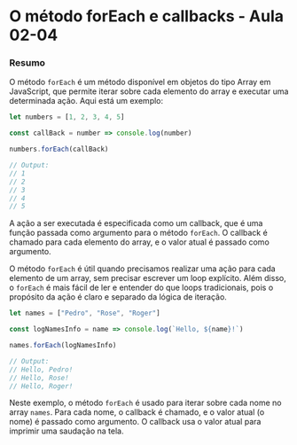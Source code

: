 <!--
Antes de publicar a issue, lembre-se de clicar na aba "Preview", para visualizar se a formatação está correta =)
-->

<!-- Escreva/insira as imagens após essa linha -->

# O método forEach e callbacks - Aula 02-04

### Resumo

O método `forEach` é um método disponível em objetos do tipo Array em JavaScript, que permite iterar sobre cada elemento do array e executar uma determinada ação. Aqui está um exemplo:

```javascript
let numbers = [1, 2, 3, 4, 5]

const callBack = number => console.log(number)

numbers.forEach(callBack)

// Output:
// 1
// 2
// 3
// 4
// 5
```

A ação a ser executada é especificada como um callback, que é uma função passada como argumento para o método `forEach`. O callback é chamado para cada elemento do array, e o valor atual é passado como argumento.

O método `forEach` é útil quando precisamos realizar uma ação para cada elemento de um array, sem precisar escrever um loop explícito. Além disso, o `forEach` é mais fácil de ler e entender do que loops tradicionais, pois o propósito da ação é claro e separado da lógica de iteração.

```javascript
let names = ["Pedro", "Rose", "Roger"]

const logNamesInfo = name => console.log(`Hello, ${name}!`)

names.forEach(logNamesInfo)

// Output:
// Hello, Pedro!
// Hello, Rose!
// Hello, Roger!
```

Neste exemplo, o método `forEach` é usado para iterar sobre cada nome no array `names`. Para cada nome, o callback é chamado, e o valor atual (o nome) é passado como argumento. O callback usa o valor atual para imprimir uma saudação na tela.
